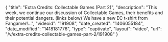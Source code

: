 {
    "title": "Extra Credits: Collectable Games (Part 2)",
    "description": "This week, we continue our discussion of Collectable Games, their benefits and their potential dangers. (links below) We have a new EC t-shirt from Fangamer!...",
    "videoid": "191908",
    "date_created": "1406055184",
    "date_modified": "1418181776",
    "type": "captivate",
    "layout": "video",
    "url": "\/v\/extra-credits-collectable-games-part-2\/191908"
}